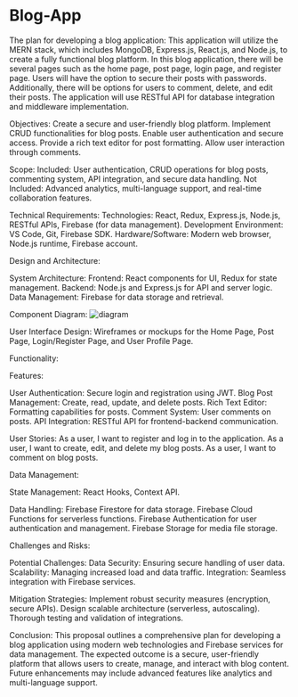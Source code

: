 # Blog-App
The plan for developing a blog application: This application will utilize the MERN stack, which includes MongoDB, Express.js, React.js, and Node.js, to create a fully functional blog platform. In this blog application, there will be several pages such as the home page, post page, login page, and register page. Users will have the option to secure their posts with passwords. Additionally, there will be options for users to comment, delete, and edit their posts. The application will use RESTful API for database integration and middleware implementation.

Objectives:
Create a secure and user-friendly blog platform.
Implement CRUD functionalities for blog posts.
Enable user authentication and secure access.
Provide a rich text editor for post formatting.
Allow user interaction through comments.

Scope:
Included: User authentication, CRUD operations for blog posts, commenting system, API integration, and secure data handling.
Not Included: Advanced analytics, multi-language support, and real-time collaboration features.

Technical Requirements:
Technologies: React, Redux, Express.js, Node.js, RESTful APIs, Firebase (for data management).
Development Environment: VS Code, Git, Firebase SDK.
Hardware/Software: Modern web browser, Node.js runtime, Firebase account.

Design and Architecture:

System Architecture:
Frontend: React components for UI, Redux for state management.
Backend: Node.js and Express.js for API and server logic.
Data Management: Firebase for data storage and retrieval.

Component Diagram:
![diagram](https://github.com/Deeplearner18/Blog-App/assets/101329928/9bbf04d6-7907-4d4f-802f-7b8ec80b8267)


User Interface Design:
Wireframes or mockups for the Home Page, Post Page, Login/Register Page, and User Profile Page.

Functionality:

Features:

User Authentication: Secure login and registration using JWT.
Blog Post Management: Create, read, update, and delete posts.
Rich Text Editor: Formatting capabilities for posts.
Comment System: User comments on posts.
API Integration: RESTful API for frontend-backend communication.

User Stories:
As a user, I want to register and log in to the application.
As a user, I want to create, edit, and delete my blog posts.
As a user, I want to comment on blog posts.

Data Management:

State Management: React Hooks, Context API.

Data Handling:
Firebase Firestore for data storage.
Firebase Cloud Functions for serverless functions.
Firebase Authentication for user authentication and management.
Firebase Storage for media file storage.

Challenges and Risks:

Potential Challenges:
Data Security: Ensuring secure handling of user data.
Scalability: Managing increased load and data traffic.
Integration: Seamless integration with Firebase services.

Mitigation Strategies:
Implement robust security measures (encryption, secure APIs).
Design scalable architecture (serverless, autoscaling).
Thorough testing and validation of integrations.

Conclusion: This proposal outlines a comprehensive plan for developing a blog application using modern web technologies and Firebase services for data management. The expected outcome is a secure, user-friendly platform that allows users to create, manage, and interact with blog content. Future enhancements may include advanced features like analytics and multi-language support.
